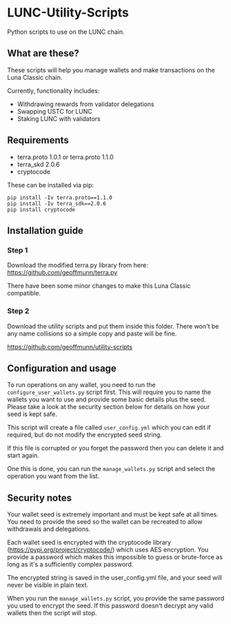 # LUNC-Utility-Scripts

Python scripts to use on the LUNC chain.

## What are these?

These scripts will help you manage wallets and make transactions on the Luna Classic chain.

Currently, functionality includes:

 * Withdrawing rewards from validator delegations
 * Swapping USTC for LUNC
 * Staking LUNC with validators

 ## Requirements

  * terra.proto 1.0.1 or terra.proto 1.1.0
  * terra_skd 2.0.6
  * cryptocode

  These can be installed via pip:
  ```
  pip install -Iv terra.proto==1.1.0
  pip install -Iv terra_sdk==2.0.6
  pip install cryptocode
  ```

 ## Installation guide

### Step 1
 Download the modified terra.py library from here:
 https://github.com/geoffmunn/terra.py

 There have been some minor changes to make this Luna Classic compatible.

### Step 2
 Download the utility scripts and put them inside this folder. There won't be any name collisions so a simple copy and paste will be fine.

https://github.com/geoffmunn/utility-scripts

## Configuration and usage

To run operations on any wallet, you need to run the ```configure_user_wallets.py``` script first. This will require you to name the wallets you want to use and provide some basic details plus the seed. Please take a look at the security section below for details on how your seed is kept safe.

This script will create a file called ```user_config.yml``` which you can edit if required, but do not modify the encrypted seed string.

If this file is corrupted or you forget the password then you can delete it and start again.

One this is done, you can run the ```manage_wallets.py``` script and select the operation you want from the list.

## Security notes

Your wallet seed is extremely important and must be kept safe at all times. You need to provide the seed so the wallet can be recreated to allow withdrawals and delegations.

Each wallet seed is encrypted with the cryptocode library (https://pypi.org/project/cryptocode/) which uses AES encryption. You provide a password which makes this impossible to guess or brute-force as long as it's a sufficiently complex password.

The encrypted string is saved in the user_config.yml file, and your seed will never be visible in plain text.

When you run the ```manage_wallets.py``` script, you provide the same password you used to encrypt the seed. If this password doesn't decrypt any valid wallets then the script will stop.
